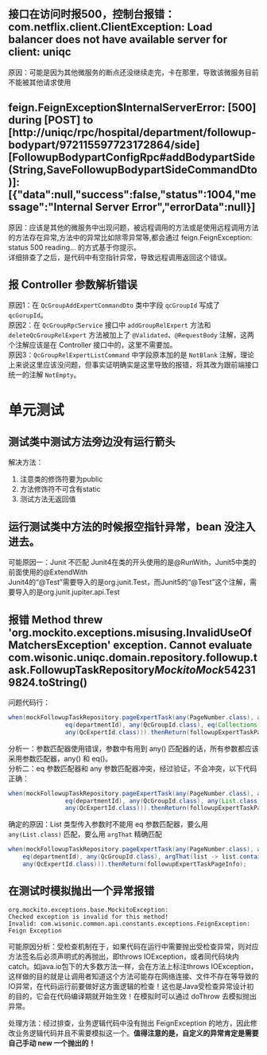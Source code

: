 

## 接口在访问时报500，控制台报错：com.netflix.client.ClientException: Load balancer does not have available server for client: uniqc
原因：可能是因为其他微服务的断点还没继续走完，卡在那里，导致该微服务目前不能被其他请求使用


## feign.FeignException$InternalServerError: [500] during [POST] to [http://uniqc/rpc/hospital/department/followup-bodypart/972115597723172864/side] [FollowupBodypartConfigRpc#addBodypartSide(String,SaveFollowupBodypartSideCommandDto)]: [{"data":null,"success":false,"status":1004,"message":"Internal Server Error","errorData":null}]
原因：应该是其他的微服务中出现问题，被远程调用的方法或是使用远程调用方法的方法存在异常,方法中的异常比如除零异常等,都会通过 feign.FeignException: status 500 reading… 的方式基于你提示。   
详细排查了之后，是代码中有空指针异常，导致远程调用返回这个错误。


## 报 Controller 参数解析错误
原因1：在 `QcGroupAddExpertCommandDto` 类中字段 `qcGroupId` 写成了 `qcGorupId`。  
原因2：在 `QcGroupRpcService` 接口中 `addGroupRelExpert` 方法和 `deleteQcGroupRelExpert` 方法被加上了 `@Validated`、`@RequestBody` 注解，这两个注解应该是在 Controller 接口中的，这里不需要加。  
原因3：`QcGroupRelExpertListCommand` 中字段原本加的是 `NotBlank` 注解，理论上来说这里应该没问题，但事实证明确实是这里导致的报错，将其改为跟前端接口统一的注解 `NotEmpty`。  



# 单元测试

## 测试类中测试方法旁边没有运行箭头
解决方法：  
1. 注意类的修饰符要为public
2. 方法修饰符不可含有static
3. 测试方法无返回值

## 运行测试类中方法的时候报空指针异常，bean 没注入进去。
可能原因一：Junit 不匹配
Junit4在类的开头使用的是@RunWith，Junit5中类的前面使用的@ExtendWith    
Junit4的“@Test”需要导入的是org.junit.Test，而Junit5的“@Test”这个注解，需要导入的是org.junit.jupiter.api.Test


## 报错 Method threw 'org.mockito.exceptions.misusing.InvalidUseOfMatchersException' exception. Cannot evaluate com.wisonic.uniqc.domain.repository.followup.task.FollowupTaskRepository$MockitoMock$542319824.toString()
问题代码行：  
```java
when(mockFollowupTaskRepository.pageExpertTask(any(PageNumber.class), any(PageSize.class),
                eq(departmentId), any(QcGroupId.class), eq(Collections.singletonList("2024-02")),
                any(QcExpertId.class))).thenReturn(followupExpertTaskPageInfo);
```
分析一：参数匹配器使用错误，参数中有用到 any() 匹配器的话，所有参数都应该采用参数匹配器，any() 和 eq()。    
分析二：eq 参数匹配器和 any 参数匹配器冲突，经过验证，不会冲突，以下代码正确：
```java
when(mockFollowupTaskRepository.pageExpertTask(any(PageNumber.class), any(PageSize.class),
                eq(departmentId), any(QcGroupId.class), any(List.class),
                any(QcExpertId.class))).thenReturn(followupExpertTaskPageInfo);
```
确定的原因：List 类型传入参数时不能用 eq 参数匹配器，要么用 `any(List.class)` 匹配，要么用 `argThat` 精确匹配
```java
when(mockFollowupTaskRepository.pageExpertTask(any(PageNumber.class), any(PageSize.class),
    eq(departmentId), any(QcGroupId.class), argThat(list -> list.containsAll(studyMonthList)),
    any(QcExpertId.class))).thenReturn(followupExpertTaskPageInfo);
```



## 在测试时模拟抛出一个异常报错
```
org.mockito.exceptions.base.MockitoException:
Checked exception is invalid for this method!
Invalid: com.wisonic.common.api.constants.exceptions.FeignException: Feign Exception
```

可能原因分析：受检查机制在于，如果代码在运行中需要抛出受检查异常，则对应方法签名后必须声明式的再抛出，即throws IOException，或者同代码块内catch。如java.io包下的大多数方法一样，会在方法上标注throws IOException，这样做的目的就是让调用者知道这个方法可能存在网络连接、文件不存在等导致的IO异常，在代码运行前要做好这方面逻辑的检查！这也是Java受检查异常设计初的目的，它会在代码编译期就开始生效！在模拟时可以通过 doThrow 去模拟抛出异常。   

处理方法：经过排查，业务逻辑代码中没有抛出 FeignException 的地方，因此修改业务逻辑代码并且不需要模拟这一个。**值得注意的是，自定义的异常肯定是需要自己手动 new 一个抛出的！**